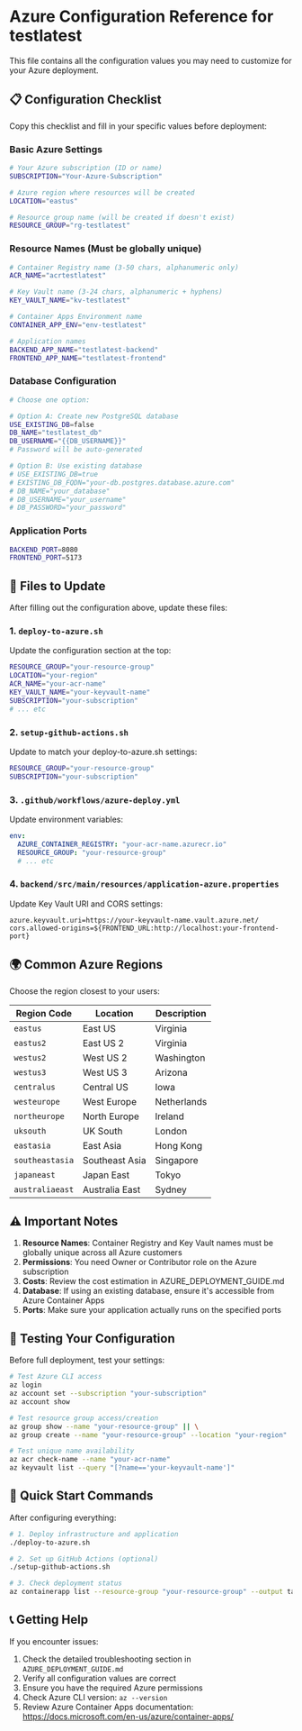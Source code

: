 # Azure Configuration Reference for testlatest

This file contains all the configuration values you may need to customize for your Azure deployment.

## 📋 Configuration Checklist

Copy this checklist and fill in your specific values before deployment:

### Basic Azure Settings
```bash
# Your Azure subscription (ID or name)
SUBSCRIPTION="Your-Azure-Subscription"

# Azure region where resources will be created
LOCATION="eastus"

# Resource group name (will be created if doesn't exist)
RESOURCE_GROUP="rg-testlatest"
```

### Resource Names (Must be globally unique)
```bash
# Container Registry name (3-50 chars, alphanumeric only)
ACR_NAME="acrtestlatest"

# Key Vault name (3-24 chars, alphanumeric + hyphens)
KEY_VAULT_NAME="kv-testlatest"

# Container Apps Environment name
CONTAINER_APP_ENV="env-testlatest"

# Application names
BACKEND_APP_NAME="testlatest-backend"
FRONTEND_APP_NAME="testlatest-frontend"
```

### Database Configuration
```bash
# Choose one option:

# Option A: Create new PostgreSQL database
USE_EXISTING_DB=false
DB_NAME="testlatest_db"
DB_USERNAME="{{DB_USERNAME}}"
# Password will be auto-generated

# Option B: Use existing database
# USE_EXISTING_DB=true
# EXISTING_DB_FQDN="your-db.postgres.database.azure.com"
# DB_NAME="your_database"
# DB_USERNAME="your_username"
# DB_PASSWORD="your_password"
```

### Application Ports
```bash
BACKEND_PORT=8080
FRONTEND_PORT=5173
```

## 🔧 Files to Update

After filling out the configuration above, update these files:

### 1. `deploy-to-azure.sh`
Update the configuration section at the top:
```bash
RESOURCE_GROUP="your-resource-group"
LOCATION="your-region"
ACR_NAME="your-acr-name"
KEY_VAULT_NAME="your-keyvault-name"
SUBSCRIPTION="your-subscription"
# ... etc
```

### 2. `setup-github-actions.sh`
Update to match your deploy-to-azure.sh settings:
```bash
RESOURCE_GROUP="your-resource-group"
SUBSCRIPTION="your-subscription"
```

### 3. `.github/workflows/azure-deploy.yml`
Update environment variables:
```yaml
env:
  AZURE_CONTAINER_REGISTRY: "your-acr-name.azurecr.io"
  RESOURCE_GROUP: "your-resource-group"
  # ... etc
```

### 4. `backend/src/main/resources/application-azure.properties`
Update Key Vault URI and CORS settings:
```properties
azure.keyvault.uri=https://your-keyvault-name.vault.azure.net/
cors.allowed-origins=${FRONTEND_URL:http://localhost:your-frontend-port}
```

## 🌍 Common Azure Regions

Choose the region closest to your users:

| Region Code | Location | Description |
|-------------|----------|-------------|
| `eastus` | East US | Virginia |
| `eastus2` | East US 2 | Virginia |
| `westus2` | West US 2 | Washington |
| `westus3` | West US 3 | Arizona |
| `centralus` | Central US | Iowa |
| `westeurope` | West Europe | Netherlands |
| `northeurope` | North Europe | Ireland |
| `uksouth` | UK South | London |
| `eastasia` | East Asia | Hong Kong |
| `southeastasia` | Southeast Asia | Singapore |
| `japaneast` | Japan East | Tokyo |
| `australiaeast` | Australia East | Sydney |

## ⚠️ Important Notes

1. **Resource Names**: Container Registry and Key Vault names must be globally unique across all Azure customers
2. **Permissions**: You need Owner or Contributor role on the Azure subscription
3. **Costs**: Review the cost estimation in AZURE_DEPLOYMENT_GUIDE.md
4. **Database**: If using an existing database, ensure it's accessible from Azure Container Apps
5. **Ports**: Make sure your application actually runs on the specified ports

## 🧪 Testing Your Configuration

Before full deployment, test your settings:

```bash
# Test Azure CLI access
az login
az account set --subscription "your-subscription"
az account show

# Test resource group access/creation
az group show --name "your-resource-group" || \
az group create --name "your-resource-group" --location "your-region"

# Test unique name availability
az acr check-name --name "your-acr-name"
az keyvault list --query "[?name=='your-keyvault-name']"
```

## 🚀 Quick Start Commands

After configuring everything:

```bash
# 1. Deploy infrastructure and application
./deploy-to-azure.sh

# 2. Set up GitHub Actions (optional)
./setup-github-actions.sh

# 3. Check deployment status
az containerapp list --resource-group "your-resource-group" --output table
```

## 📞 Getting Help

If you encounter issues:

1. Check the detailed troubleshooting section in `AZURE_DEPLOYMENT_GUIDE.md`
2. Verify all configuration values are correct
3. Ensure you have the required Azure permissions
4. Check Azure CLI version: `az --version`
5. Review Azure Container Apps documentation: https://docs.microsoft.com/en-us/azure/container-apps/ 